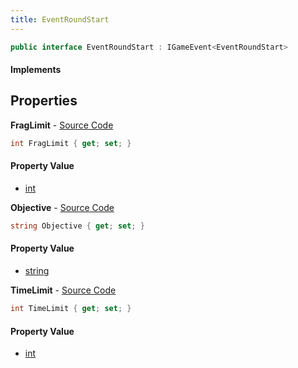 ```yaml
---
title: EventRoundStart
---
```


```csharp
public interface EventRoundStart : IGameEvent<EventRoundStart>
```

#### Implements

## Properties

**FragLimit** - [Source Code](https://github.com/swiftly-solution/swiftlys2/blob/main/managed/src/SwiftlyS2.Generated/GameEvents/Interfaces/EventRoundStart.cs#L30)

```csharp
int FragLimit { get; set; }
```

#### Property Value

- [int](https://learn.microsoft.com/dotnet/api/system.int32)

**Objective** - [Source Code](https://github.com/swiftly-solution/swiftlys2/blob/main/managed/src/SwiftlyS2.Generated/GameEvents/Interfaces/EventRoundStart.cs#L37)

```csharp
string Objective { get; set; }
```

#### Property Value

- [string](https://learn.microsoft.com/dotnet/api/system.string)

**TimeLimit** - [Source Code](https://github.com/swiftly-solution/swiftlys2/blob/main/managed/src/SwiftlyS2.Generated/GameEvents/Interfaces/EventRoundStart.cs#L23)

```csharp
int TimeLimit { get; set; }
```

#### Property Value

- [int](https://learn.microsoft.com/dotnet/api/system.int32)

